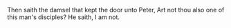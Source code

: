 Then saith the damsel that kept the door unto Peter, Art not thou also one of this man's disciples? He saith, I am not.
